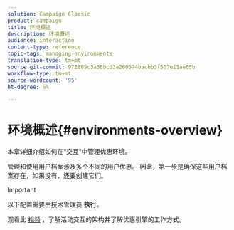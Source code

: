 ```yaml
---
solution: Campaign Classic
product: campaign
title: 环境概述
description: 环境概述
audience: interaction
content-type: reference
topic-tags: managing-environments
translation-type: tm+mt
source-git-commit: 972885c3a38bcd3a260574bacbb3f507e11ae05b
workflow-type: tm+mt
source-wordcount: '95'
ht-degree: 6%

---
```



# 环境概述{#environments-overview}

本章详细介绍如何在“交互”中管理优惠环境。

管理和使用用户档案涉及多个不同的用户优惠。 因此，第一步是确保这些用户档案存在，如果没有，还要创建它们。

>[!IMPORTANT]
>
>以下配置需要由技术管理员 **执行**。

观看此 [视频](https://helpx.adobe.com/campaign/classic/how-to/architecture-of-acs-v6.html?playlist=/ccx/v1/collection/product/campaign/classic/segment/digital-marketers/explevel/intermediate/applaunch/get-started/collection.ccx.js&amp;ref=helpx.adobe.com) ，了解活动交互的架构并了解优惠引擎的工作方式。